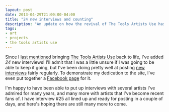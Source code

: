 ```yaml
---
layout: post
date: 2013-04-29T21:00:00-04:00
title: "24 new interviews and counting"
description: "An update on how the revival of The Tools Artists Use has been going."
tags:
- art
- projects
- the tools artists use
---
```

Since I [last mentioned](http://brilliantcorners.org/2012/07/reviving-a-favorite-project "My previous entry about bringing The Tools Artists Use back to life") bringing [The Tools Artists Use](http://thetoolsartistsuse.com/ "The Tools Artists Use homepage") back to life, I've added _24_ new interviews! I'll admit that I was a little unsure if I was going to be able to keep it going, but I've been doing pretty well at posting [new interviews](http://thetoolsartistsuse.com/all-interviews/ "A link to all interviews posted on the site, with newest ones at the top") fairly regularly. To demonstrate my dedication to the site, I've even put together a [Facebook page](https://www.facebook.com/TheToolsArtistsUse "The Facebook page for The Tools Artists Use") for it.

I'm happy to have been able to put up interviews with several artists I've admired for many years, and many more with artists that I've become recent fans of. I have interview #25 all lined up and ready for posting in a couple of days, and here's hoping there are still many more to come.
